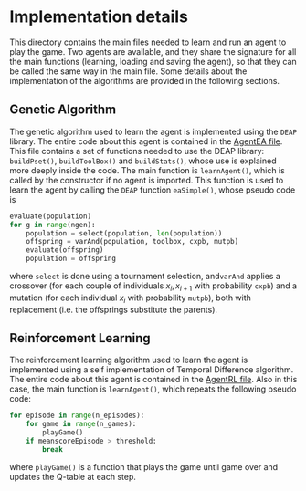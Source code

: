 # Implementation details
This directory contains the main files needed to learn and run an agent to play the game. 
Two agents are available, and they share the signature for all the main functions (learning, loading and saving the agent), so that they can be called the same way in the main file.
Some details about the implementation of the algorithms are provided in the following sections.

## Genetic Algorithm
The genetic algorithm used to learn the agent is implemented using the `DEAP` library. The entire code about this agent is contained in the [AgentEA file](AgentEA.py). This file contains a set of functions needed to use the DEAP library: `buildPset()`, `buildToolBox()` and `buildStats()`, whose use is explained more deeply inside the code. The main function is `learnAgent()`, which is called by the constructor if no agent is imported. This function is used to learn the agent by calling the `DEAP` function `eaSimple()`, whose pseudo code is

```python
evaluate(population)
for g in range(ngen):
    population = select(population, len(population))
    offspring = varAnd(population, toolbox, cxpb, mutpb)
    evaluate(offspring)
    population = offspring
```

where `select` is done using a tournament selection, and`varAnd` applies a crossover (for each couple of individuals $x_i, x_{i+1}$ with probability `cxpb`) and a mutation (for each individual $x_i$ with probability `mutpb`), both with replacement (i.e. the offsprings substitute the parents).

## Reinforcement Learning
The reinforcement learning algorithm used to learn the agent is implemented using a self implementation of Temporal Difference algorithm. The entire code about this agent is contained in the [AgentRL file](AgentRL.py). Also in this case, the main function is `learnAgent()`, which repeats the following pseudo code:
```python
for episode in range(n_episodes):
    for game in range(n_games):
        playGame()
    if meanscoreEpisode > threshold:
        break
```
where `playGame()` is a function that plays the game until game over and updates the Q-table at each step.


